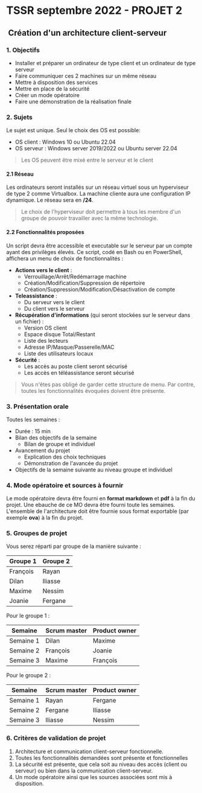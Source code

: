 # TSSR septembre 2022 - PROJET 2

##  Création d'un architecture client-serveur

### 1. Objectifs

* Installer et préparer un ordinateur de type client et un ordinateur de type serveur
* Faire communiquer ces 2 machines sur un même réseau
* Mettre à disposition des services
* Mettre en place de la sécurité
* Créer un mode opératoire
* Faire une démonstration de la réalisation finale

### 2. Sujets

Le sujet est unique. Seul le choix des OS est possible:

* OS client : Windows 10 ou Ubuntu 22.04
* OS serveur : Windows server 2019/2022 ou Ubuntu server 22.04

> Les OS peuvent être mixé entre le serveur et le client

#### 2.1 Réseau

Les ordinateurs seront installés sur un réseau virtuel sous un hyperviseur de type 2 comme Virtualbox.
La machine cliente aura une configuration IP dynamique.
Le réseau sera en **/24**.

> Le choix de l'hyperviseur doit permettre à tous les membre d'un groupe de pouvoir travailler avec la même technologie.

#### 2.2 Fonctionnalités proposées

Un script devra être accessible et executable sur le serveur par un compte ayant des privilèges élevés.
Ce script, codé en Bash ou en PowerShell, affichera un menu de choix de fonctionnalités :

* **Actions vers le client** :
  * Verrouillage/Arrêt/Redémarrage machine
  * Création/Modification/Suppression de répertoire
  * Création/Suppression/Modification/Désactivation de compte
* **Teleassistance** :
  * Du serveur vers le client
  * Du client vers le serveur
* **Récupération d'informations** (qui seront stockées sur le serveur dans un fichier) :
  * Version OS client
  * Espace disque Total/Restant
  * Liste des lecteurs
  * Adresse IP/Masque/Passerelle/MAC
  * Liste des utilisateurs locaux
* **Sécurité** :
  * Les accès au poste client seront sécurisé
  * Les accès en téléassistance seront sécurisé

> Vous n'êtes pas obligé de garder cette structure de menu. Par contre, toutes les fonctionnalités évoquées doivent être présente.

### 3. Présentation orale

Toutes les semaines :

* Durée : 15 min
* Bilan des objectifs de la semaine
  * Bilan de groupe et individuel
* Avancement du projet
  * Explication des choix techniques
  * Démonstration de l'avancée du projet
* Objectifs de la semaine suivante au niveau groupe et individuel

### 4. Mode opératoire et sources à fournir

Le mode opératoire devra être fourni en **format markdown** et **pdf** à la fin du projet.
Une ebauche de ce MO devra être fourni toute les semaines.
L'ensemble de l'architecture doit être fournie sous format exportable (par exemple **ova**) à la fin du projet.

### 5. Groupes de projet

Vous serez réparti par groupe de la manière suivante :

|   Groupe 1 | Groupe 2   |  
| ----       | ----       |
| François   | Rayan      |
| Dilan      | Iliasse    |
| Maxime     | Nessim     |
| Joanie     | Fergane    |

Pour le groupe 1 :

|   Semaine   | Scrum master | Product owner |
| ----        | ----         | ----          |
| Semaine 1   | Dilan        | Maxime        |
| Semaine 2   | François     | Joanie        |
| Semaine 3   | Maxime       | François      |

Pour le groupe 2 :

|   Semaine   | Scrum master | Product owner |
| ----        | ----         | ----          |
| Semaine 1   | Rayan        | Fergane       |
| Semaine 2   | Fergane      | Iliasse       |
| Semaine 3   | Iliasse      | Nessim        |

### 6. Critères de validation de projet

1. Architecture et communication client-serveur fonctionnelle.
2. Toutes les fonctionnalités demandées sont présente et fonctionnelles
3. La sécurité est présente, que cela soit au niveau des accès (client ou serveur) ou bien dans la communication client-serveur.
4. Un mode opératoire ainsi que les sources associées sont mis à disposition.
